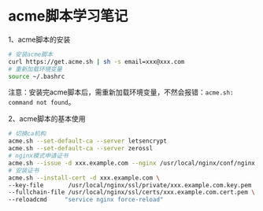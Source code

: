 # acme脚本学习笔记

1、acme脚本的安装

```bash
# 安装acme脚本
curl https://get.acme.sh | sh -s email=xxx@xxx.com
# 重新加载环境变量
source ~/.bashrc
```

注意：安装完acme脚本后，需重新加载环境变量，不然会报错：`acme.sh: command not found`。

2、acme脚本的基本使用

```bash
# 切换ca机构
acme.sh --set-default-ca --server letsencrypt
acme.sh --set-default-ca --server zerossl
# nginx模式申请证书
acme.sh --issue -d xxx.example.com --nginx /usr/local/nginx/conf/nginx.conf
# 安装证书
acme.sh --install-cert -d xxx.example.com \
--key-file       /usr/local/nginx/ssl/private/xxx.example.com.key.pem  \
--fullchain-file /usr/local/nginx/ssl/certs/xxx.example.com.cert.pem \
--reloadcmd     "service nginx force-reload"
```
